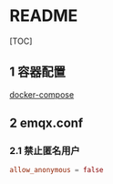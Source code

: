 # README

[TOC]

## 1 容器配置

[docker-compose](./docker/docker-compose.yml)

## 2 emqx.conf

### 2.1 禁止匿名用户

```conf
allow_anonymous = false
```
